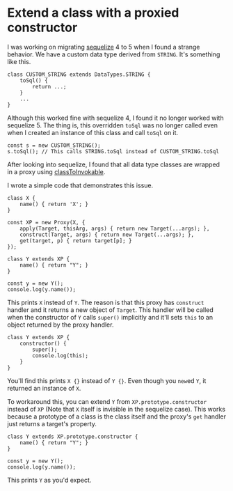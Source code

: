 # Extend a class with a proxied constructor

I was working on migrating [sequelize](https://sequelize.org/) 4 to 5 when I found a strange behavior. We have a custom data type derived from `STRING`. It's something like this.

```
class CUSTOM_STRING extends DataTypes.STRING {
    toSql() {
        return ...;
    }
    ...
}
```

Although this worked fine with sequelize 4, I found it no longer worked with sequelize 5. The thing is, this overridden `toSql` was no longer called even when I created an instance of this class and call `toSql` on it.

```
const s = new CUSTOM_STRING();
s.toSql(); // This calls STRING.toSql instead of CUSTOM_STRING.toSql
```

After looking into sequelize, I found that all data type classes are wrapped in a proxy using [classToInvokable](https://github.com/sequelize/sequelize/blob/master/lib/utils/class-to-invokable.js).

I wrote a simple code that demonstrates this issue.

```
class X {
    name() { return 'X'; }
}

const XP = new Proxy(X, {
    apply(Target, thisArg, args) { return new Target(...args); },
    construct(Target, args) { return new Target(...args); },
    get(target, p) { return target[p]; }
});

class Y extends XP {
    name() { return "Y"; }
}

const y = new Y();
console.log(y.name());
```

This prints `X` instead of `Y`. The reason is that this proxy has `construct` handler and it returns a new object of `Target`. This handler will be called when the constructor of `Y` calls `super()` implicitly and it'll sets `this` to an object returned by the proxy handler.

```
class Y extends XP {
    constructor() {
        super();
        console.log(this);
    }
}
```

You'll find this prints `X {}` instead of `Y {}`. Even though you `new`ed `Y`, it returned an instance of `X`.

To workaround this, you can extend `Y` from `XP.prototype.constructor` instead of `XP` (Note that `X` itself is invisible in the sequelize case). This works because a prototype of a class is the class itself and the proxy's `get` handler just returns a target's property.

```
class Y extends XP.prototype.constructor {
    name() { return "Y"; }
}

const y = new Y();
console.log(y.name());
```

This prints `Y` as you'd expect.
